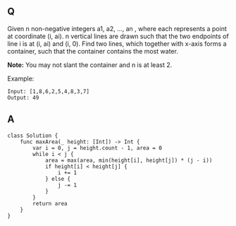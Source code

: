 ## Q

Given n non-negative integers a1, a2, ..., an , where each represents a point at coordinate (i, ai). n vertical lines are drawn such that the two endpoints of line i is at (i, ai) and (i, 0). Find two lines, which together with x-axis forms a container, such that the container contains the most water.

**Note:** You may not slant the container and n is at least 2.

Example:

```
Input: [1,8,6,2,5,4,8,3,7]
Output: 49
```


## A

```
class Solution {
    func maxArea(_ height: [Int]) -> Int {
        var i = 0, j = height.count - 1, area = 0
        while i < j {
            area = max(area, min(height[i], height[j]) * (j - i))
            if height[i] < height[j] {
                i += 1
            } else {
                j -= 1
            }
        }
        return area
    }
}
```
